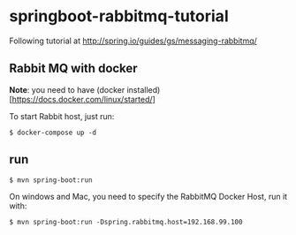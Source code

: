 # springboot-rabbitmq-tutorial
Following tutorial at http://spring.io/guides/gs/messaging-rabbitmq/

## Rabbit MQ with docker

__Note__: you need to have (docker installed)[https://docs.docker.com/linux/started/]

To start Rabbit host, just run:

    $ docker-compose up -d

## run

    $ mvn spring-boot:run

On windows and Mac, you need to specify the RabbitMQ Docker Host, run it with:

    $ mvn spring-boot:run -Dspring.rabbitmq.host=192.168.99.100
